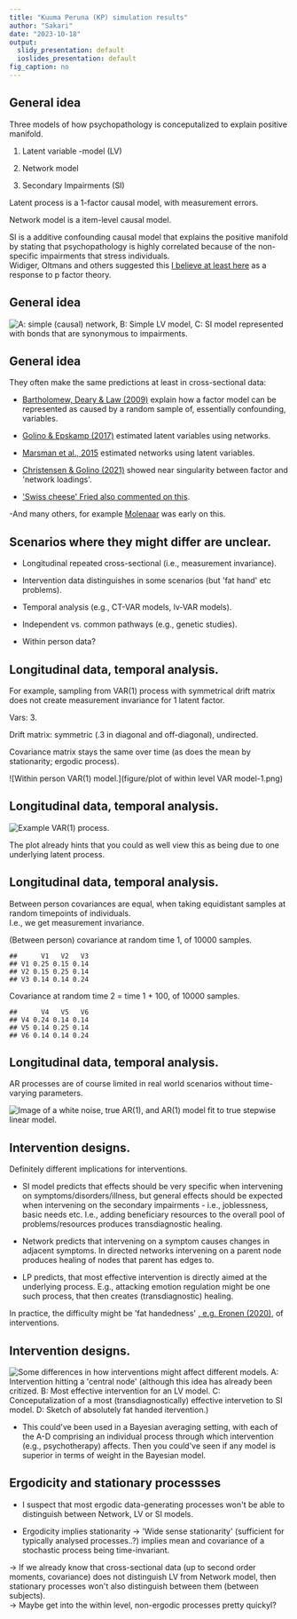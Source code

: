 ```yaml
---
title: "Kuuma Peruna (KP) simulation results"
author: "Sakari"
date: "2023-10-18"
output:
  slidy_presentation: default
  ioslides_presentation: default
fig_caption: no
---
```




## General idea

Three models of how psychopathology is conceputalized to explain positive manifold.  

1. Latent variable -model (LV)  

2. Network model  

3. Secondary Impairments (SI)  


Latent process is a 1-factor causal model, with measurement errors.  

Network model is a item-level causal model.  

SI is a additive confounding causal model that explains the positive manifold by stating that psychopathology is highly correlated because of the non-specific impairments that stress individuals.  
Widiger, Oltmans and others suggested this [I believe at least here](https://doi.org/10.1521/pedi_2021_35_530) as a response to p factor theory.  

## General idea
![A: simple (causal) network, B: Simple LV model, C: SI model represented with bonds that are synonymous to impairments.](figure/applicationFigure.png)

## General idea
They often make the same predictions at least in cross-sectional data:  

- [Bartholomew, Deary & Law (2009)](doi.org/10.1037/a0016262) explain how a factor model can be represented as caused by a random sample of, essentially confounding, variables.  

- [Golino & Epskamp (2017)](doi.org/10.1371/journal.pone.0174035) estimated latent variables using networks.  

- [Marsman et al., 2015](https://www.nature.com/articles/srep09050) estimated networks using latent variables.  

- [Christensen & Golino (2021)](https://doi.org/10.3758/s13428-020-01500-6) showed near singularity between factor and 'network loadings'.  

- ['Swiss cheese' Fried also commented on this](https://doi.org/10.1080/1047840X.2020.1853461).  

-And many others, for example [Molenaar](https://doi.org/10.1017/S0140525X10000798) was early on this.  


## Scenarios where they might differ are unclear.

- Longitudinal repeated cross-sectional (i.e., measurement invariance).  

- Intervention data distinguishes in some scenarios (but 'fat hand' etc problems).  

- Temporal analysis (e.g., CT-VAR models, lv-VAR models).  

- Independent vs. common pathways (e.g., genetic studies).  

- Within person data?  


## Longitudinal data, temporal analysis.

For example, sampling from VAR(1) process with symmetrical drift matrix does not create measurement invariance for 1 latent factor.  

Vars: 3.  

Drift matrix: symmetric (.3 in diagonal and off-diagonal), undirected.  

Covariance matrix stays the same over time (as does the mean by stationarity; ergodic process).  

![Within person VAR(1) model.](figure/plot of within level VAR model-1.png)


## Longitudinal data, temporal analysis.
![Example VAR(1) process.](figure/unnamed-chunk-1-1.png)

The plot already hints that you could as well view this as being due to one underlying latent process.  

## Longitudinal data, temporal analysis.

Between person covariances are equal, when taking equidistant samples at random timepoints of individuals.  
I.e., we get measurement invariance.  

(Between person) covariance at random time 1, of 10000 samples.  

```
##      V1   V2   V3
## V1 0.25 0.15 0.14
## V2 0.15 0.25 0.14
## V3 0.14 0.14 0.24
```
Covariance at random time 2 =  time 1 + 100, of 10000 samples.  

```
##      V4   V5   V6
## V4 0.24 0.14 0.14
## V5 0.14 0.25 0.14
## V6 0.14 0.14 0.24
```
## Longitudinal data, temporal analysis.

AR processes are of course limited in real world scenarios without time-varying parameters.  

![Image of a white noise, true AR(1), and AR(1) model fit to true stepwise linear model.](figure/ARProcess.png)


## Intervention designs.
Definitely different implications for interventions.  

- SI model predicts that effects should be very specific when intervening on symptoms/disorders/illness, but general effects should be expected when intervening on the secondary impairments - i.e., joblessness, basic needs etc. I.e., adding beneficiary resources to the overall pool of problems/resources produces transdiagnostic healing.  

- Network predicts that intervening on a symptom causes changes in adjacent symptoms. In directed networks intervening on a parent node produces healing of nodes that parent has edges to.  

- LP predicts, that most effective intervention is directly aimed at the underlying process. E.g., attacking emotion regulation might be one such process, that then creates (transdiagnostic) healing.  

In practice, the difficulty might be 'fat handedness' [, e.g. Eronen (2020)](https://doi.org/10.1016/j.newideapsych.2020.100785), of interventions.     

## Intervention designs.

![Some differences in how interventions might affect different models. A: Intervention hitting a 'central node' (although this idea has already been critized. B: Most effective intervention for an LV model. C: Conceputalization of a most (transdiagnostically) effective intervetion to SI model. D: Sketch of absolutely fat handed itervention.)](figure/applicationFigure4.png)

- This could've been used in a Bayesian averaging setting, with each of the A-D comprising an individual process through which intervention (e.g., psychotherapy) affects. Then you could've seen if any model is superior in terms of weight in the Bayesian model.  

## Ergodicity and stationary processses

- I suspect that most ergodic data-generating processes won't be able to distinguish between Network, LV or SI models.  

- Ergodicity implies stationarity -> 'Wide sense stationarity' (sufficient for typically analysed processes..?) implies mean and covariance of a stochastic process being time-invariant.  

-> If we already know that cross-sectional data (up to second order moments, covariance) does not distinguish LV from Network model, then stationary processes won't also distinguish between them (between subjects).  
-> Maybe get into the within level, non-ergodic processes pretty quickyl?


## 
